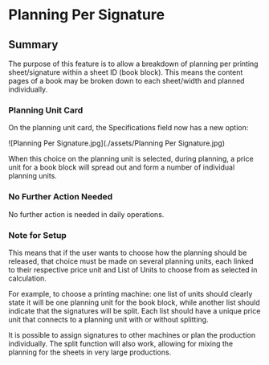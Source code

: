 # Planning Per Signature


## Summary

The purpose of this feature is to allow a breakdown of planning per printing sheet/signature within a sheet ID (book block). This means the content pages of a book may be broken down to each sheet/width and planned individually.

### Planning Unit Card

On the planning unit card, the Specifications field now has a new option:


![Planning Per Signature.jpg](./assets/Planning Per Signature.jpg)

When this choice on the planning unit is selected, during planning, a price unit for a book block will spread out and form a number of individual planning units.

### No Further Action Needed

No further action is needed in daily operations.

### Note for Setup

This means that if the user wants to choose how the planning should be released, that choice must be made on several planning units, each linked to their respective price unit and List of Units to choose from as selected in calculation. 

For example, to choose a printing machine: one list of units should clearly state it will be one planning unit for the book block, while another list should indicate that the signatures will be split. Each list should have a unique price unit that connects to a planning unit with or without splitting.

It is possible to assign signatures to other machines or plan the production individually. The split function will also work, allowing for mixing the planning for the sheets in very large productions.
